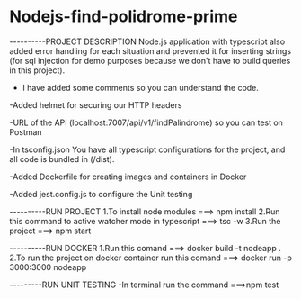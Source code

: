 # Nodejs-find-polidrome-prime

----------PROJECT DESCRIPTION
Node.js application with typescript also added error handling for each situation and prevented it for inserting strings (for sql injection for demo purposes because we don't have to build queries in this project).

- I have added some comments so you can understand the code.

-Added helmet for securing our HTTP headers

-URL of the API (localhost:7007/api/v1/findPalindrome) so you can test on Postman

-In tsconfig.json You have all typescript configurations for the project, and all code is bundled in (/dist).

-Added Dockerfile for creating images and containers in Docker

-Added jest.config.js to configure the Unit testing

----------RUN PROJECT
1.To install node modules ===> npm install
2.Run this command to active watcher mode in typescript ===> tsc -w
3.Run the project ===> npm start

----------RUN DOCKER
1.Run this comand ===> docker build -t nodeapp .
2.To run the project on docker container run this comand ===> docker run -p 3000:3000 nodeapp

---------RUN UNIT TESTING
-In terminal run the command ===>npm test
